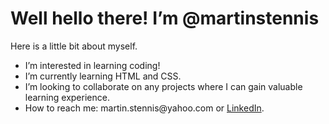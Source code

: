 <h1 text-align:center>Well hello there! I’m @martinstennis</h1>
<p>Here is a little bit about myself.</p>
<ul>
  <li>I’m interested in learning coding!</li>
  <li>I’m currently learning HTML and CSS.</li>
  <li>I’m looking to collaborate on any projects where I can gain valuable learning experience.</li>
  <li>How to reach me: martin.stennis@yahoo.com or <a href="https://linkedin.com/in/martin-stennis/" target="_blank">LinkedIn</a>.</li>
</ul>

<!---
martinstennis/martinstennis is a ✨ special ✨ repository because its `README.md` (this file) appears on your GitHub profile.
You can click the Preview link to take a look at your changes.
--->
